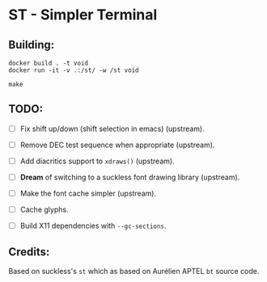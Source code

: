 # ST - Simpler Terminal

## Building:

```shell
docker build . -t void
docker run -it -v .:/st/ -w /st void

make
```

## TODO:
- [ ] Fix shift up/down (shift selection in emacs) (upstream).
- [ ] Remove DEC test sequence when appropriate (upstream).
- [ ] Add diacritics support to `xdraws()` (upstream).
- [ ] **Dream** of switching to a suckless font drawing library (upstream).
- [ ] Make the font cache simpler (upstream).
- [ ] Cache glyphs.
- [ ] Build X11 dependencies with `--gc-sections`.


## Credits:

Based on suckless's `st` which as based on Aurélien APTEL `bt` source code.
